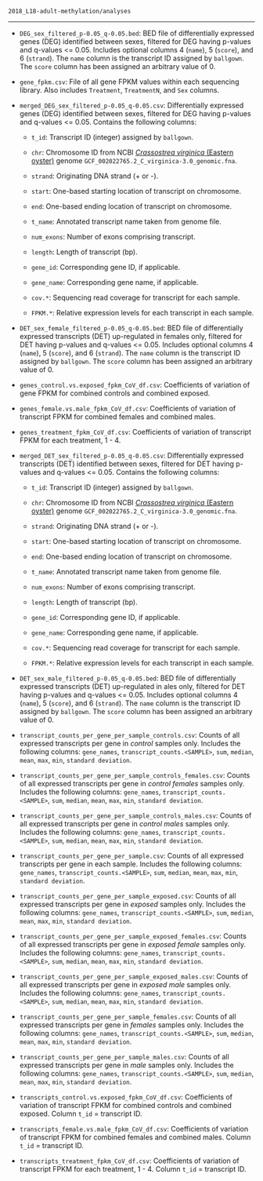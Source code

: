 `2018_L18-adult-methylation/analyses`

---

- `DEG_sex_filtered_p-0.05_q-0.05.bed`: BED file of differentially expressed genes (DEG) identified between sexes, filtered for DEG having p-values and q-values <= 0.05. Includes optional
columns 4 (`name`), 5 (`score`), and 6 (`strand`). The `name` column is the transcript ID assigned by `ballgown`. The `score` column has been assigned an arbitrary value of 0.

- `gene_fpkm.csv`: File of all gene FPKM values within each sequencing library. Also includes `Treatment`, `TreatmentN`, and `Sex` columns.

- `merged_DEG_sex_filtered_p-0.05_q-0.05.csv`: Differentially expressed genes (DEG) identified between sexes, filtered for DEG having p-values and q-values <= 0.05. Contains the following columns:

  - `t_id`: Transcript ID (integer) assigned by `ballgown`.

  - `chr`: Chromosome ID from NCBI [_Crassostrea virginica_ (Eastern oyster)](https://en.wikipedia.org/wiki/Eastern_oyster) genome `GCF_002022765.2_C_virginica-3.0_genomic.fna`.

  - `strand`: Originating DNA strand (+ or -).

  - `start`: One-based starting location of transcript on chromosome.

  - `end`: One-based ending location of transcript on chromosome.

  - `t_name`: Annotated transcript name taken from genome file.

  - `num_exons`: Number of exons comprising transcript.

  - `length`: Length of transcript (bp).

  - `gene_id`: Corresponding gene ID, if applicable.

  - `gene_name`: Corresponding gene name, if applicable.

  - `cov.*`: Sequencing read coverage for transcript for each sample.

  - `FPKM.*`: Relative expression levels for each transcript in each sample.

- `DET_sex_female_filtered_p-0.05_q-0.05.bed`: BED file of differentially expressed transcripts (DET) up-regulated in females only, filtered for DET having p-values and q-values <= 0.05. Includes optional
columns 4 (`name`), 5 (`score`), and 6 (`strand`). The `name` column is the transcript ID assigned by `ballgown`. The `score` column has been assigned an arbitrary value of 0.

- `genes_control.vs.exposed_fpkm_CoV_df.csv`: Coefficients of variation of gene FPKM for combined controls and combined exposed.

- `genes_female.vs.male_fpkm_CoV_df.csv`: Coefficients of variation of transcript FPKM for combined females and combined males.

- `genes_treatment_fpkm_CoV_df.csv`: Coefficients of variation of transcript FPKM for each treatment,  1 - 4.


- `merged_DET_sex_filtered_p-0.05_q-0.05.csv`: Differentially expressed transcripts (DET) identified between sexes, filtered for DET having p-values and q-values <= 0.05. Contains the following columns:

  - `t_id`: Transcript ID (integer) assigned by `ballgown`.

  - `chr`: Chromosome ID from NCBI [_Crassostrea virginica_ (Eastern oyster)](https://en.wikipedia.org/wiki/Eastern_oyster) genome `GCF_002022765.2_C_virginica-3.0_genomic.fna`.

  - `strand`: Originating DNA strand (+ or -).

  - `start`: One-based starting location of transcript on chromosome.

  - `end`: One-based ending location of transcript on chromosome.

  - `t_name`: Annotated transcript name taken from genome file.

  - `num_exons`: Number of exons comprising transcript.

  - `length`: Length of transcript (bp).

  - `gene_id`: Corresponding gene ID, if applicable.

  - `gene_name`: Corresponding gene name, if applicable.

  - `cov.*`: Sequencing read coverage for transcript for each sample.

  - `FPKM.*`: Relative expression levels for each transcript in each sample.

- `DET_sex_male_filtered_p-0.05_q-0.05.bed`: BED file of differentially expressed transcripts (DET) up-regulated in ales only, filtered for DET having p-values and q-values <= 0.05. Includes optional
columns 4 (`name`), 5 (`score`), and 6 (`strand`). The `name` column is the transcript ID assigned by `ballgown`. The `score` column has been assigned an arbitrary value of 0.

- `transcript_counts_per_gene_per_sample_controls.csv`: Counts of all expressed transcripts per gene in _control_ samples only. Includes the following columns: `gene_names`, `transcript_counts.<SAMPLE>`, `sum`, `median`, `mean`, `max`, `min`, `standard deviation`.

- `transcript_counts_per_gene_per_sample_controls_females.csv`: Counts of all expressed transcripts per gene in _control females_ samples only. Includes the following columns: `gene_names`, `transcript_counts.<SAMPLE>`, `sum`, `median`, `mean`, `max`, `min`, `standard deviation`.

- `transcript_counts_per_gene_per_sample_controls_males.csv`: Counts of all expressed transcripts per gene in _control males_ samples only. Includes the following columns: `gene_names`, `transcript_counts.<SAMPLE>`, `sum`, `median`, `mean`, `max`, `min`, `standard deviation`.

- `transcript_counts_per_gene_per_sample.csv`: Counts of all expressed transcripts per gene in each sample. Includes the following columns: `gene_names`, `transcript_counts.<SAMPLE>`, `sum`, `median`, `mean`, `max`, `min`, `standard deviation`.

- `transcript_counts_per_gene_per_sample_exposed.csv`: Counts of all expressed transcripts per gene in _exposed_ samples only. Includes the following columns: `gene_names`, `transcript_counts.<SAMPLE>`, `sum`, `median`, `mean`, `max`, `min`, `standard deviation`.

- `transcript_counts_per_gene_per_sample_exposed_females.csv`: Counts of all expressed transcripts per gene in _exposed female_ samples only. Includes the following columns: `gene_names`, `transcript_counts.<SAMPLE>`, `sum`, `median`, `mean`, `max`, `min`, `standard deviation`.

- `transcript_counts_per_gene_per_sample_exposed_males.csv`: Counts of all expressed transcripts per gene in _exposed male_ samples only. Includes the following columns: `gene_names`, `transcript_counts.<SAMPLE>`, `sum`, `median`, `mean`, `max`, `min`, `standard deviation`.

- `transcript_counts_per_gene_per_sample_females.csv`: Counts of all expressed transcripts per gene in _females_ samples only. Includes the following columns: `gene_names`, `transcript_counts.<SAMPLE>`, `sum`, `median`, `mean`, `max`, `min`, `standard deviation`.

- `transcript_counts_per_gene_per_sample_males.csv`: Counts of all expressed transcripts per gene in _male_ samples only. Includes the following columns: `gene_names`, `transcript_counts.<SAMPLE>`, `sum`, `median`, `mean`, `max`, `min`, `standard deviation`.


- `transcripts_control.vs.exposed_fpkm_CoV_df.csv`: Coefficients of variation of transcript FPKM for combined controls and combined exposed. Column `t_id` = transcript ID.

- `transcripts_female.vs.male_fpkm_CoV_df.csv`: Coefficients of variation of transcript FPKM for combined females and combined males. Column `t_id` = transcript ID.

- `transcripts_treatment_fpkm_CoV_df.csv`: Coefficients of variation of transcript FPKM for each treatment,  1 - 4. Column `t_id` = transcript ID.
